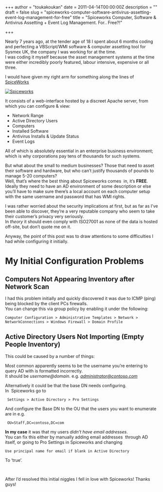 +++
author = "toukakoukan"
date = 2011-04-14T00:00:00Z
description = ""
draft = false
slug = "spiceworks-computer-software-antivirus-assetting-event-log-management-for-free"
title = "Spiceworks Computer, Software & Antivirus Assetting + Event Log Management. For.. Free?!"

+++

Nearly 7 years ago, at the tender age of 18 I spent about 6 months coding and perfecting a VBScript/WMI software & computer assetting tool for Sysmex UK, the company I was working for at the time.  
 I was coding it myself because the asset management systems at the time were either incredibly poorly featured, labour intensive, expensive or all three.

I would have given my right arm for something along the lines of [SpiceWorks ](http://www.spiceworks.com "Spiceworks - Software and Computer Management")

[![](/wp-content/uploads/2011/04/spiceworks.jpg?w=300 "Spiceworks")](/wp-content/uploads/2011/04/spiceworks.jpg)

[](/wp-content/uploads/2011/04/spiceworks.jpg)It consists of a web-interface hosted by a discreet Apache server, from which you can configure & view:

- Network Range
- Active Directory Users
- Computers
- Installed Software
- Antivirus Installs & Update Status
- Event Logs

All of which is absolutely essential in an enterprise business environment; which is why corporations pay tens of thousands for such systems.

But what about the small to medium businesses? Those that need to asset their software and hardware, but who can’t justify thousands of pounds to manage 5-20 computers?  
 Well, that’s where the best thing about Spiceworks comes  in, it’s **FREE**.  
 Ideally they need to have an AD environment of some description or else you’ll have to make sure there’s a local account on each computer setup with the same username and password that has WMI rights.

I was rather worried about the security implications at first, but as far as I’ve been able to discover, they’re a very reputable company who seem to take their customer’s privacy very seriously.  
 In *theory* it should even comply with ISO27001 as none of the data is hosted off-site, but don’t quote me on it.

Anyway, the point of this post was to draw attentions to some difficulties I had while configuring it initially.


# My Initial Configuration Problems


## Computers Not Appearing Inventory after Network Scan

I had this problem initially and quickly discovered it was due to ICMP (ping) being blocked by the client PCs firewalls.  
 You can change this via group policy by enabling it under the following:

`Computer Configuration > Administrative Templates > Network > NetworkConnections > Windows Firewall > Domain Profile`


## Active Directory Users Not Importing (Empty People Inventory)

This could be caused by a number of things:

Most common apparently seems to be the username you’re entering to query AD with is formatted incorrectly.  
 It should be *username@domain*. e.g. *administrator@contoso.com*

Alternatively it could be that the base DN needs configuring.  
 In  Spiceworks go to

` Settings > Active Directory > Pro Settings`

And configure the Base DN to the OU that the users you want to enumerate are in e.g.

` OU=Staff,DC=contoso,DC=com`

**In my case** it was that my users *didn’t have email addresses*.  
 You can fix this either by manually adding email addresses  through AD itself, or going to Pro Settings in Spiceworks and changing

`Use principal name for email if blank in Active Directory`

To ‘true’.

 

After I’d resolved this initial niggles I fell in love with Spiceworks! Thanks guys!

